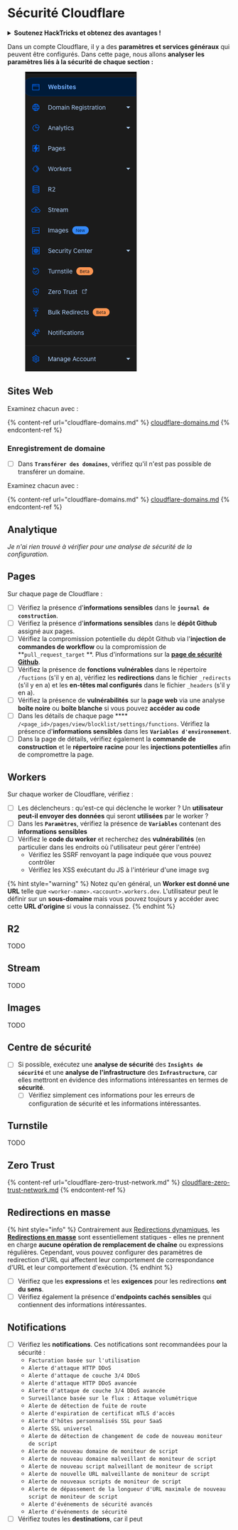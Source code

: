 # Sécurité Cloudflare

<details>

<summary><strong>Soutenez HackTricks et obtenez des avantages !</strong></summary>

* Si vous souhaitez voir votre **entreprise annoncée dans HackTricks** ou si vous souhaitez accéder à la **dernière version de PEASS ou télécharger HackTricks en PDF**, consultez les [**PLANS D'ABONNEMENT**](https://github.com/sponsors/carlospolop) !
* Obtenez le [**swag officiel PEASS & HackTricks**](https://peass.creator-spring.com)
* Découvrez [**The PEASS Family**](https://opensea.io/collection/the-peass-family), notre collection d'[**NFTs**](https://opensea.io/collection/the-peass-family) exclusifs
* **Rejoignez le** 💬 [**groupe Discord**](https://discord.gg/hRep4RUj7f) ou le [**groupe Telegram**](https://t.me/peass) ou **suivez** moi sur **Twitter** 🐦 [**@carlospolopm**](https://twitter.com/carlospolopm).
* **Partagez vos astuces de piratage en soumettant des PR aux** [**HackTricks**](https://github.com/carlospolop/hacktricks) et [**HackTricks Cloud**](https://github.com/carlospolop/hacktricks-cloud) **dépôts Github.**

</details>

Dans un compte Cloudflare, il y a des **paramètres et services généraux** qui peuvent être configurés. Dans cette page, nous allons **analyser les paramètres liés à la sécurité de chaque section :**

<figure><img src="../../.gitbook/assets/image (85) (1).png" alt=""><figcaption></figcaption></figure>

## Sites Web

Examinez chacun avec :

{% content-ref url="cloudflare-domains.md" %}
[cloudflare-domains.md](cloudflare-domains.md)
{% endcontent-ref %}

### Enregistrement de domaine

* [ ] Dans **`Transférer des domaines`**, vérifiez qu'il n'est pas possible de transférer un domaine.

Examinez chacun avec :

{% content-ref url="cloudflare-domains.md" %}
[cloudflare-domains.md](cloudflare-domains.md)
{% endcontent-ref %}

## Analytique

_Je n'ai rien trouvé à vérifier pour une analyse de sécurité de la configuration._

## Pages

Sur chaque page de Cloudflare :

* [ ] Vérifiez la présence d'**informations sensibles** dans le **`journal de construction`**.
* [ ] Vérifiez la présence d'**informations sensibles** dans le **dépôt Github** assigné aux pages.
* [ ] Vérifiez la compromission potentielle du dépôt Github via l'**injection de commandes de workflow** ou la compromission de \*\*`pull_request_target` \*\*. Plus d'informations sur la [**page de sécurité Github**](../github-security/).
* [ ] Vérifiez la présence de **fonctions vulnérables** dans le répertoire `/fuctions` (s'il y en a), vérifiez les **redirections** dans le fichier `_redirects` (s'il y en a) et les **en-têtes mal configurés** dans le fichier `_headers` (s'il y en a).
* [ ] Vérifiez la présence de **vulnérabilités** sur la **page web** via une analyse **boîte noire** ou **boîte blanche** si vous pouvez **accéder au code**
* [ ] Dans les détails de chaque page \*\*\*\* `/<page_id>/pages/view/blocklist/settings/functions`. Vérifiez la présence d'**informations sensibles** dans les **`Variables d'environnement`**.
* [ ] Dans la page de détails, vérifiez également la **commande de construction** et le **répertoire racine** pour les **injections potentielles** afin de compromettre la page.

## **Workers**

Sur chaque worker de Cloudflare, vérifiez :

* [ ] Les déclencheurs : qu'est-ce qui déclenche le worker ? Un **utilisateur peut-il envoyer des données** qui seront **utilisées** par le worker ?
* [ ] Dans les **`Paramètres`**, vérifiez la présence de **`Variables`** contenant des **informations sensibles**
* [ ] Vérifiez le **code du worker** et recherchez des **vulnérabilités** (en particulier dans les endroits où l'utilisateur peut gérer l'entrée)
  * Vérifiez les SSRF renvoyant la page indiquée que vous pouvez contrôler
  * Vérifiez les XSS exécutant du JS à l'intérieur d'une image svg

{% hint style="warning" %}
Notez qu'en général, un **Worker est donné une URL** telle que `<worker-name>.<account>.workers.dev`. L'utilisateur peut le définir sur un **sous-domaine** mais vous pouvez toujours y accéder avec cette **URL d'origine** si vous la connaissez.
{% endhint %}

## R2

TODO

## Stream

TODO

## Images

TODO

## Centre de sécurité

* [ ] Si possible, exécutez une **analyse de sécurité** des **`Insights de sécurité`** et une **analyse de l'infrastructure** des **`Infrastructure`**, car elles mettront en évidence des informations intéressantes en termes de **sécurité**.
  * [ ] Vérifiez simplement ces informations pour les erreurs de configuration de sécurité et les informations intéressantes.

## Turnstile

TODO

## **Zero Trust**

{% content-ref url="cloudflare-zero-trust-network.md" %}
[cloudflare-zero-trust-network.md](cloudflare-zero-trust-network.md)
{% endcontent-ref %}

## Redirections en masse

{% hint style="info" %}
Contrairement aux [Redirections dynamiques](https://developers.cloudflare.com/rules/url-forwarding/dynamic-redirects/), les [**Redirections en masse**](https://developers.cloudflare.com/rules/url-forwarding/bulk-redirects/) sont essentiellement statiques - elles ne prennent en charge **aucune opération de remplacement de chaîne** ou expressions régulières. Cependant, vous pouvez configurer des paramètres de redirection d'URL qui affectent leur comportement de correspondance d'URL et leur comportement d'exécution.
{% endhint %}

* [ ] Vérifiez que les **expressions** et les **exigences** pour les redirections **ont du sens**.
* [ ] Vérifiez également la présence d'**endpoints cachés sensibles** qui contiennent des informations intéressantes.

## Notifications

* [ ] Vérifiez les **notifications**. Ces notifications sont recommandées pour la sécurité :
  * `Facturation basée sur l'utilisation`
  * `Alerte d'attaque HTTP DDoS`
  * `Alerte d'attaque de couche 3/4 DDoS`
  * `Alerte d'attaque HTTP DDoS avancée`
  * `Alerte d'attaque de couche 3/4 DDoS avancée`
  * `Surveillance basée sur le flux : Attaque volumétrique`
  * `Alerte de détection de fuite de route`
  * `Alerte d'expiration de certificat mTLS d'accès`
  * `Alerte d'hôtes personnalisés SSL pour SaaS`
  * `Alerte SSL universel`
  * `Alerte de détection de changement de code de nouveau moniteur de script`
  * `Alerte de nouveau domaine de moniteur de script`
  * `Alerte de nouveau domaine malveillant de moniteur de script`
  * `Alerte de nouveau script malveillant de moniteur de script`
  * `Alerte de nouvelle URL malveillante de moniteur de script`
  * `Alerte de nouveaux scripts de moniteur de script`
  * `Alerte de dépassement de la longueur d'URL maximale de nouveau script de moniteur de script`
  * `Alerte d'événements de sécurité avancés`
  * `Alerte d'événements de sécurité`
* [ ] Vérifiez toutes les **destinations**, car il peut
